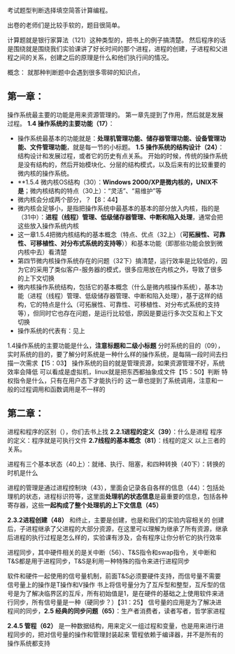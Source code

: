 考试题型判断选择填空简答计算编程。

出卷的老师们是比较手软的，题目很简单。

计算题就是银行家算法（121）这种类型的，把书上的例子搞清楚。
然后程序的话是围绕就是围绕我们实验课讲了好长时间的那个进程，进程的创建，子进程和父进程之间的关系，创建之后的原理是什么和他们执行间的情况。

概念：
就那种判断题中会遇到很多零碎的知识点，
## 第一章：
操作系统最主要的功能是用来资源管理的。
第一章先提到了作用，然后就是发展过程。
**1.4 操作系统的主要功能（17）**：
- 操作系统最基本的功能就是：**处理机管理功能、储存器管理功能、设备管理功能、文件管理功能**，就是每一节的小标题。
**1.5 操作系统的结构设计（24）**：
结构设计和发展过程，或者它的历史有点关系。
开始的时候，传统的操作系统是没有结构的，然后开始模块化、分层的结构模式，以及后来有的比较重要的微内核的操作系统。
- **1.5.4 微内核OS结构（30）：**Windows 2000/XP是微内核的，UNIX不是**；微内核结构的特点（30上）：“灵活”、“易维护”等
- 微内核会分成两个部分，？【8：44】
- 微内核会足够小，是指把操作系统中最基本的基本的部分放入内核，指的是（31中）：**进程（线程）管理、低级储存器管理、中断和陷入处理**，通常会把这些放入操作系统内核
- 这一章1.5.4把微内核结构的基本概念（特点、优点（32上）（**可拓展性、可靠性、可移植性、对分布式系统的支持等**））和基本功能（即那些功能会放到微内核中去）看清楚
- 第四节微内核操作系统存在的问题（32下）搞清楚，运行效率是比较低的，因为它的采用了类似客户-服务器的模式，很多应用放在内核之外，导致了很多的上下文切换
- 微内核操作系统结构，包括它的基本概念（什么是微内核操作系统），基本功能（进程（线程）管理、低级储存器管理、中断和陷入处理），基于这样的结构，它的特点是什么（可拓展性、可靠性、可移植性、对分布式系统的支持等），但同时它也存在问题，是运行比较低，原因是要运行多次交互和上下文切换
- 操作系统的代表有：见上

1.4操作系统的主要功能是什么，**注意标题和二级小标题**
分时系统的目的（09），实时系统的目的，要了解分时系统是一种什么样的操作系统，是每隔一段时间去扫描一次需求【15：03】
操作系统的目的就是管理资源，如果资源管理不好，系统效率会降低
可以看成是虚拟机，linux就是把东西都抽象成文件【15：50】判断
特权指令是什么，只有在用户态下才能执行的
这一章也提到了系统调用，注意和一般的过程调用和函数调用是不一样的

## 第二章：
进程和程序的区别（），你们去书上找
**2.2.1进程的定义（39）**：什么是进程
程序的定义：程序就是可执行文件
**2.7线程的基本概念（81）**：线程的定义
以上三者的关系。

进程有三个基本状态（40上）：就绪、执行、阻塞，和四种转换（40下）：转换的时机是什么

进程的管理是通过进程控制块（43），里面会记录各自各样的信息（44）：包括处理机的状态，进程标识符等，这里面**处理机的状态信息**是最重要的信息，包括各种寄存器，这些**一起构成了整个处理机的上下文信息（45）**

**2.3.2进程创建（48）** 和终止，主要是创建，也是和我们的实验内容相关的
创建后，子进程继承了父进程的大部分资源，在这里可以理解为继承了所有资源，继承后进程的执行过程是怎么样的，实验课有涉及，会有程序让你分析它的执行效率

进程同步，其中硬件相关的是关中断（56）、T&S指令和swap指令，关中断和T&S都是用于进程同步，T&S是利用一种特殊的指令来进行进程同步

软件和硬件一起使用的信号量机制，前面T&S必须要硬件支持，而信号量不需要
信号量上的操作是T操作和V操作
书上将信号量分为了互斥型和整型，互斥型的信号是为了解决临界区的互斥，所有初始值是1，是在硬件的基础之上使用软件来进行同步，所有信号量是一种（硬同步？）【31：25】
信号量的应用是为了解决进程间的同步，**2.5 经典的同步问题（65）**：生产者消费者，读者写者，哲学家进程

**2.4.5 管程（62）** 是一种数据结构，用来定义一组过程和变量，也是用来进行进程同步的，把对信号量的操作和管理封装起来
管程依赖于编译器，并不是所有的操作系统都支持

